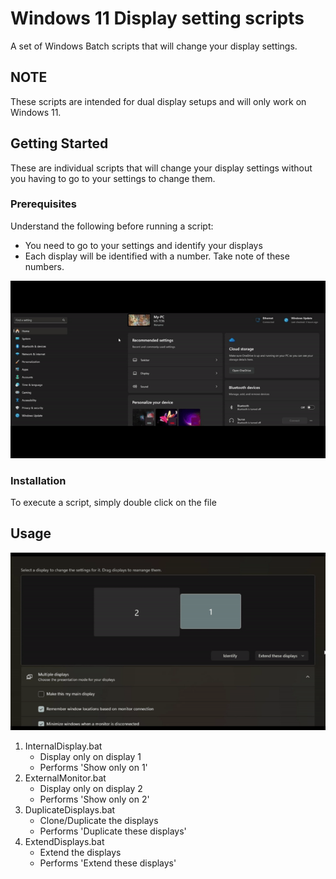 # Windows 11 Display setting scripts

A set of Windows Batch scripts that will change your display settings.

## NOTE

These scripts are intended for dual display setups and will only work on Windows 11.

## Getting Started

These are individual scripts that will change your display settings without you having to go to your settings to change them.

### Prerequisites

Understand the following before running a script:

* You need to go to your settings and identify your displays
* Each display will be identified with a number. Take note of these numbers.

![GIF on how to identify displays](assets\videos\IdentifyDisplays.gif)

### Installation

To execute a script, simply double click on the file

## Usage

![GIF selecting display type](assets\videos\SelectDisplayType.gif)

1. InternalDisplay.bat
   - Display only on display 1
   - Performs 'Show only on 1'
2. ExternalMonitor.bat
   - Display only on display 2
   - Performs 'Show only on 2'
3. DuplicateDisplays.bat
   - Clone/Duplicate the displays
   - Performs 'Duplicate these displays'
4. ExtendDisplays.bat
   - Extend the displays
   - Performs 'Extend these displays'
